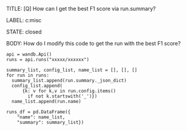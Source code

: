TITLE:
[Q] How can I get the best F1 score via run.summary?

LABEL:
c:misc

STATE:
closed

BODY:
How do I modify this code to get the run with the best F1 score?

```
api = wandb.Api()
runs = api.runs("xxxxx/xxxxxx")

summary_list, config_list, name_list = [], [], []
for run in runs:
  summary_list.append(run.summary._json_dict)
  config_list.append(
      {k: v for k,v in run.config.items()
        if not k.startswith('_')})
  name_list.append(run.name)

runs_df = pd.DataFrame({
    "name": name_list,
    "summary": summary_list})
```

